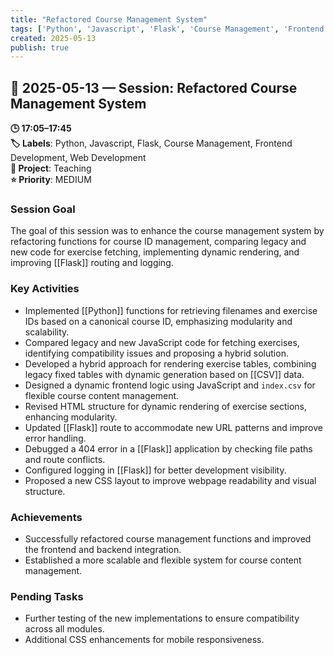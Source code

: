 ```yaml
---
title: "Refactored Course Management System"
tags: ['Python', 'Javascript', 'Flask', 'Course Management', 'Frontend Development', 'Web Development']
created: 2025-05-13
publish: true
---
```


## 📅 2025-05-13 — Session: Refactored Course Management System

**🕒 17:05–17:45**  
**🏷️ Labels**: Python, Javascript, Flask, Course Management, Frontend Development, Web Development  
**📂 Project**: Teaching  
**⭐ Priority**: MEDIUM  


### Session Goal
The goal of this session was to enhance the course management system by refactoring functions for course ID management, comparing legacy and new code for exercise fetching, implementing dynamic rendering, and improving [[Flask]] routing and logging.

### Key Activities
- Implemented [[Python]] functions for retrieving filenames and exercise IDs based on a canonical course ID, emphasizing modularity and scalability.
- Compared legacy and new JavaScript code for fetching exercises, identifying compatibility issues and proposing a hybrid solution.
- Developed a hybrid approach for rendering exercise tables, combining legacy fixed tables with dynamic generation based on [[CSV]] data.
- Designed a dynamic frontend logic using JavaScript and `index.csv` for flexible course content management.
- Revised HTML structure for dynamic rendering of exercise sections, enhancing modularity.
- Updated [[Flask]] route to accommodate new URL patterns and improve error handling.
- Debugged a 404 error in a [[Flask]] application by checking file paths and route conflicts.
- Configured logging in [[Flask]] for better development visibility.
- Proposed a new CSS layout to improve webpage readability and visual structure.

### Achievements
- Successfully refactored course management functions and improved the frontend and backend integration.
- Established a more scalable and flexible system for course content management.

### Pending Tasks
- Further testing of the new implementations to ensure compatibility across all modules.
- Additional CSS enhancements for mobile responsiveness.
